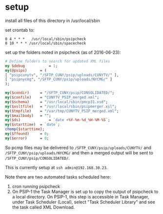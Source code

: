 # setup

install all files of this directory in /usr/local/sbin

set crontab to:

```
0 4 * * *	/usr/local/sbin/psipcheck
0 10 * * * /usr/local/sbin/spacecheck
```

set up the folders noted in psipcheck (as of 2016-06-23):

```perl
# Define folders to search for updated XML files
my $debug			= 1;
my(@psips)		= (
[ "psipcunytv", "/SFTP_CUNY/psip/uploads/CUNYTV/" ],
[ "psipnycmg", "/SFTP_CUNY/psip/uploads/NYCMG/" ]
);

my($condir)		= "/SFTP_CUNY/psip/CONSOLIDATED/";
my($confile)	= "CUNYTV_PSIP_merged.xml";
my($schema)		= "/usr/local/sbin/pmcp31.xsd";
my($xsltfile)	= "/usr/local/sbin/psipmerger.xsl";
my($tmpfile)	= "/var/tmp/CUNYTV_PSIP_merged.xml";
my($mailbody)	= "";
my($ds)				= `date +%Y-%m-%d_%H-%M-%S`;
my($starttime)	= `date`;
chomp($starttime);
my($ffound)		= 0;
my($error)		= 0;
```

So pcmp files may be delivered to `/SFTP_CUNY/psip/uploads/CUNYTV/` and `/SFTP_CUNY/psip/uploads/NYCMG/` and then a merged output will be sent to `/SFTP_CUNY/psip/CONSOLIDATED/`.

This is currently setup at `ssh admin@192.168.30.23`.

Note there are two automated tasks scheduled here:

1. cron running psipcheck
2. On PSIP-1 the Task Manager is set up to copy the output of psipcheck to a local directory. On PSIP-1, this step is accessible in Task Manager, under Task Scheduler (Local), select "Task Scheduler Library" and see the task called XML Download.